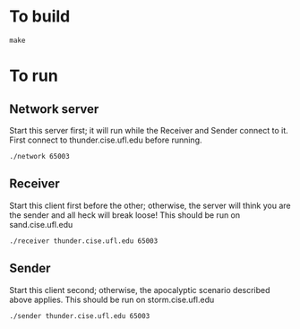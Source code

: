 To build
========

```
make
```

To run
======

Network server
--------------

Start this server first; it will run while the Receiver and Sender connect to it.
First connect to thunder.cise.ufl.edu before running.

```
./network 65003
```

Receiver
--------

Start this client first before the other; otherwise, the server will think you are the sender and all heck will break loose!
This should be run on sand.cise.ufl.edu

```
./receiver thunder.cise.ufl.edu 65003
```

Sender
--------

Start this client second; otherwise, the apocalyptic scenario described above applies.
This should be run on storm.cise.ufl.edu
```
./sender thunder.cise.ufl.edu 65003
```
